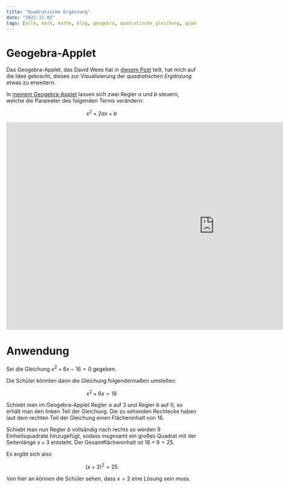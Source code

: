 ```yaml
---
title: "Quadratische Ergänzung"
date: "2022-11-02"
tags: [alle, math, mathe, blog, geogebra, quadratische_gleichung, quadratische_ergänzung, completing_the_square, square]
---
```


# Geogebra-Applet

Das Geogebra-Applet, das David Wees hat in [diesem Post](https://davidwees.com/content/how-to-use-technology-with-only-one-computer/) teilt, hat mich auf die Idee gebracht, dieses zur Visualisierung der *quadratischen Ergänzung* etwas zu erweitern.

In [meinem Geogebra-Applet](https://www.geogebra.org/m/NsZVkvJu) lassen sich zwei Regler $a$ und $b$ steuern, welche die Parameter des folgenden Terms verändern:

$$x^2+2ax+b$$

<iframe scrolling="no" src="https://www.geogebra.org/material/iframe/id/NsZVkvJu/width/1100/height/550/border/888888/sfsb/true/smb/false/stb/false/stbh/false/ai/false/asb/false/sri/false/rc/false/ld/false/sdz/false/ctl/false" width="1100px" height="550px" style="border:0px;"> </iframe>

# Anwendung

Sei die Gleichung  $x^2+6x-16=0$  gegeben.

Die Schüler könnten dann die Gleichung folgendermaßen umstellen: 

$$x^2+6x=16$$

Schiebt man im Geogebra-Applet Regler $a$ auf 3 und Regler $b$ auf 0, so erhält man den linken Teil der Gleichung. Die zu sehenden Rechtecke haben laut dem rechten Teil der Gleichung einen Flächeninhalt von 16.

Schiebt man nun Regler $b$ vollsändig nach rechts so werden $9$ Einheitsquadrate hinzugefügt, sodass insgesamt ein großes Quadrat mit der Seitenlänge $x+3$ entsteht. Der Gesamtflächeninhalt ist $16+9=25$.

Es ergibt sich also 

$$(x+3)^{2}=25$$

Von hier an können die Schüler sehen, dass $x=2$ eine Lösung sein muss. 